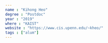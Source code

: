 ```yaml
---
name : "Kihong Heo"
degree : "Postdoc"
year : "2019"
where : "KAIST"
website : "https://www.cis.upenn.edu/~kheo/"
tags : ["alum"]
---
```

